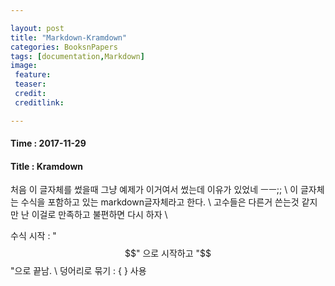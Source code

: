 ```yaml
---

layout: post
title: "Markdown-Kramdown"
categories: BooksnPapers
tags: [documentation,Markdown]
image:
 feature:
 teaser:
 credit:
 creditlink:

---
```


#### Time : 2017-11-29
#### Title : Kramdown
처음 이 글자체를 썼을때 그냥 예제가 이거여서 썼는데 이유가 있었네 ㅡㅡ;; \\
이 글자체는 수식을 포함하고 있는 markdown글자체라고 한다. \\
고수들은 다른거 쓴는것 같지만 난 이걸로 만족하고 불편하면 다시 하자 \\

수식 시작 : "$$" 으로 시작하고 "$$"으로 끝남. \\
덩어리로 묶기 : { } 사용
